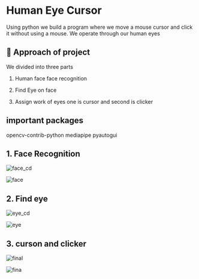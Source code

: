 
# Human Eye Cursor
 
Using python we build a program where we move a mouse cursor and click it without using a mouse. We operate through our human eyes

## 🚀 Approach of project 
We divided into three parts
1. Human face face recognition  


3. Find Eye on face
4. Assign work of eyes one is cursor and second is clicker

## important packages
opencv-contrib-python
mediapipe
pyautogui


## 1. Face Recognition

![face_cd](https://user-images.githubusercontent.com/109716461/186783426-a96f8815-f5d7-4bed-82ff-ee27cc9073bb.png)

![face](https://user-images.githubusercontent.com/109716461/186783444-82546d92-649c-426f-9c6c-c8abd74b7957.png)

## 2. Find eye

![eye_cd](https://user-images.githubusercontent.com/109716461/186783468-8a9a6a04-76d5-405b-8ab1-c0cd4ea3b092.png)

![eye](https://user-images.githubusercontent.com/109716461/186783487-6122e37a-7be7-4ac0-8e1b-2121a34e124c.png)

## 3. curson and clicker

![final](https://user-images.githubusercontent.com/109716461/186783501-4d2d715b-b31c-4ac8-a20d-5fdc286e679b.png)

![fina](https://user-images.githubusercontent.com/109716461/186783519-c7c88067-271d-4621-8719-64b1c79dab1d.png)
